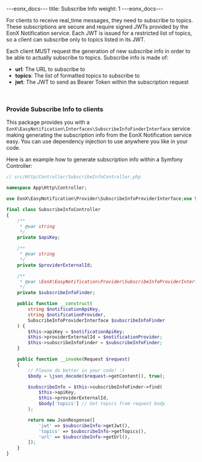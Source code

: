 ---eonx_docs---
title: Subscribe Info
weight: 1
---eonx_docs---

For clients to receive real_time messages, they need to subscribe to topics. These subscriptions are secure and require
signed JWTs provided by the EonX Notification service. Each JWT is issued for a restricted list of topics, so a client
can subscribe only to topics listed in its JWT.

Each client MUST request the generation of new subscribe info in order to be able to actually subscribe to topics.
Subscribe info is made of:

- **url**: The URL to subscribe to
- **topics**: The list of formatted topics to subscribe to
- **jwt**: The JWT to send as Bearer Token within the subscription request

<br>

### Provide Subscribe Info to clients

This package provides you with a `EonX\EasyNotification\Interfaces\SubscribeInfoFinderInterface` service making generating
the subscription info from the EonX Notification service easy. You can use dependency injection to use anywhere you like
in your code.

Here is an example how to generate subscription info within a Symfony Controller:

```php
// src/Http/Controller/SubscribeInfoController.php

namespace App\Http\Controller;

use EonX\EasyNotification\Provider\SubscribeInfoProviderInterface;use Symfony\Component\HttpFoundation\JsonResponse;use Symfony\Component\HttpFoundation\Request;

final class SubscribeInfoController
{
    /**
     * @var string
     */
    private $apiKey;

    /**
     * @var string
     */
    private $providerExternalId;

    /**
     * @var \EonX\EasyNotification\Provider\SubscribeInfoProviderInterface
     */
    private $subscribeInfoFinder;

    public function __construct(
        string $notificationApiKey,
        string $notificationProvider,
        SubscribeInfoProviderInterface $subscribeInfoFinder
    ) {
        $this->apiKey = $notificationApiKey;
        $this->providerExternalId = $notificationProvider;
        $this->subscribeInfoFinder = $subscribeInfoFinder;
    }

    public function __invoke(Request $request)
    {
        // Please do better in your code! :)
        $body = \json_decode($request->getContent(), true);

        $subscribeInfo = $this->subscribeInfoFinder->find(
            $this->apiKey,
            $this->providerExternalId,
            $body['topics'] // Get topics from request body
        );

        return new JsonResponse([
            'jwt' => $subscribeInfo->getJwt(),
            'topics' => $subscribeInfo->getTopics(),
            'url' => $subscribeInfo->getUrl(),
        ]);
    }
}
```
